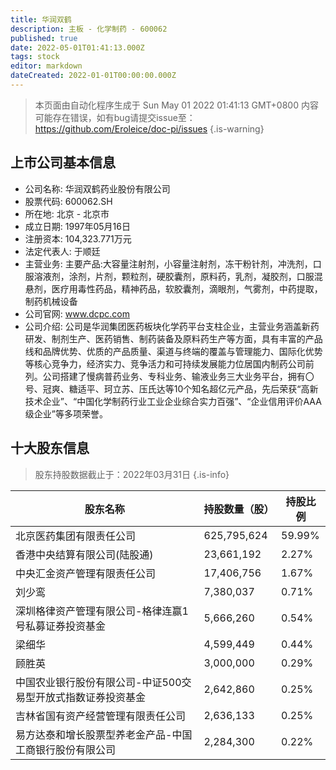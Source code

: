 ```yaml
---
title: 华润双鹤
description: 主板 - 化学制药 - 600062
published: true
date: 2022-05-01T01:41:13.000Z
tags: stock
editor: markdown
dateCreated: 2022-01-01T00:00:00.000Z
---
```


> 本页面由自动化程序生成于 Sun May 01 2022 01:41:13 GMT+0800
> 内容可能存在错误，如有bug请提交issue至：https://github.com/Eroleice/doc-pi/issues
{.is-warning}

## 上市公司基本信息
- 公司名称: 华润双鹤药业股份有限公司
- 股票代码: 600062.SH
- 所在地: 北京 - 北京市
- 成立日期: 1997年05月16日
- 注册资本: 104,323.771万元
- 法定代表人: 于顺廷
- 主营业务: 主要产品:大容量注射剂，小容量注射剂，冻干粉针剂，冲洗剂，口服溶液剂，涂剂，片剂，颗粒剂，硬胶囊剂，原料药，乳剂，凝胶剂，口服混悬剂，医疗用毒性药品，精神药品，软胶囊剂，滴眼剂，气雾剂，中药提取，制药机械设备
- 公司官网: www.dcpc.com
- 公司介绍: 公司是华润集团医药板块化学药平台支柱企业，主营业务涵盖新药研发、制剂生产、医药销售、制药装备及原料药生产等方面，具有丰富的产品线和品牌优势、优质的产品质量、渠道与终端的覆盖与管理能力、国际化优势等核心竞争力，经济实力、竞争活力和可持续发展能力位居国内制药公司前列。公司搭建了慢病普药业务、专科业务、输液业务三大业务平台，拥有〇号、冠爽、糖适平、珂立苏、压氏达等10个知名超亿元产品，先后荣获“高新技术企业”、“中国化学制药行业工业企业综合实力百强”、“企业信用评价AAA级企业”等多项荣誉。


## 十大股东信息
> 股东持股数据截止于：2022年03月31日
{.is-info}

| 股东名称 | 持股数量（股） | 持股比例 |
| --- | --- | --- |
| 北京医药集团有限责任公司 | 625,795,624 | 59.99% |
| 香港中央结算有限公司(陆股通) | 23,661,192 | 2.27% |
| 中央汇金资产管理有限责任公司 | 17,406,756 | 1.67% |
| 刘少鸾 | 7,380,037 | 0.71% |
| 深圳格律资产管理有限公司-格律连赢1号私募证券投资基金 | 5,666,260 | 0.54% |
| 梁细华 | 4,599,449 | 0.44% |
| 顾胜英 | 3,000,000 | 0.29% |
| 中国农业银行股份有限公司-中证500交易型开放式指数证券投资基金 | 2,642,860 | 0.25% |
| 吉林省国有资产经营管理有限责任公司 | 2,636,133 | 0.25% |
| 易方达泰和增长股票型养老金产品-中国工商银行股份有限公司 | 2,284,300 | 0.22% |




